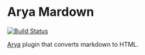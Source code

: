 # Arya Mardown

[![Build Status](https://travis-ci.org/rayrutjes/arya-markdown.svg?branch=master)](https://travis-ci.org/rayrutjes/arya-markdown)

[Arya](https://github.com/rayrutjes/arya) plugin that converts markdown to HTML.
